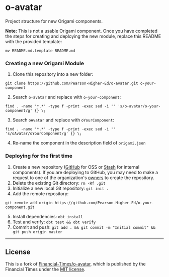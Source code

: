 # o-avatar

Project structure for new Origami components.

**Note:** This is not a usable Origami component. Once you have completed the steps for creating and deploying the new module, replace this README with the provided template:

```
mv README.md.template README.md
```

### Creating a new Origami Module

1. Clone this repository into a new folder:

  ```
  git clone https://github.com/Pearson-Higher-Ed/o-avatar.git o-your-component
  ```
2. Search `o-avatar` and replace with `o-your-component`:

  ```
  find . -name '*.*' -type f -print -exec sed -i '' 's/o-avatar/o-your-component/g' {} \;
  ```
3. Search `oAvatar` and replace with `oYourComponent`:

  ```
  find . -name '*.*' -type f -print -exec sed -i '' 's/oAvatar/oYourComponent/g' {} \;
  ```
4. Re-name the component in the description field of `origami.json`

### Deploying for the first time

1. Create a new repository ([GitHub](https://github.com/Pearson-Higher-Ed) for OSS or [Stash](https://devops-tools.pearson.com/stash/) for internal components). If you are deploying to GitHub, you may need to make a request to one of the organization's [owners](https://github.com/orgs/Pearson-Higher-Ed/teams/owners) to create the repository.
2. Delete the existing Git directory: `rm -Rf .git`
3. Initialize a new local Git repository: `git init .`
4. Add the remote repository:

  ```
  git remote add origin https://github.com/Pearson-Higher-Ed/o-your-component.git
  ```
5. Install dependencies: `obt install`
6. Test and verify: `obt test && obt verify`
7. Commit and push: `git add . && git commit -m "Initial commit" && git push origin master`

----

## License

This is a fork of [Financial-Times/o-avatar](https://github.com/Financial-Times/o-avatar), which is published by the Financial Times under the [MIT license](http://opensource.org/licenses/MIT).
